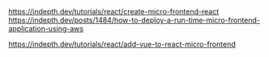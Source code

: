 https://indepth.dev/tutorials/react/create-micro-frontend-react
https://indepth.dev/posts/1484/how-to-deploy-a-run-time-micro-frontend-application-using-aws

https://indepth.dev/tutorials/react/add-vue-to-react-micro-frontend